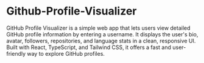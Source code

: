 # Github-Profile-Visualizer
GitHub Profile Visualizer is a simple web app that lets users view detailed GitHub profile information by entering a username. It displays the user's bio, avatar, followers, repositories, and language stats in a clean, responsive UI. Built with React, TypeScript, and Tailwind CSS, it offers a fast and user-friendly way to explore GitHub profiles.
